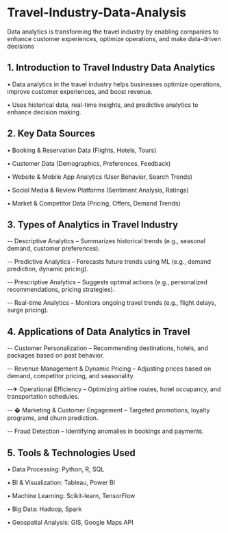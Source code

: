 # Travel-Industry-Data-Analysis
Data analytics is transforming the travel industry by enabling companies to enhance customer experiences, optimize operations, and make data-driven decisions

## 1. Introduction to Travel Industry Data Analytics 
• Data analytics in the travel industry helps businesses optimize operations, improve 
customer experiences, and boost revenue. 

• Uses historical data, real-time insights, and predictive analytics to enhance decision
making. 

## 2. Key Data Sources 
• Booking & Reservation Data (Flights, Hotels, Tours)

• Customer Data (Demographics, Preferences, Feedback) 

• Website & Mobile App Analytics (User Behavior, Search Trends) 

• Social Media & Review Platforms (Sentiment Analysis, Ratings) 

• Market & Competitor Data (Pricing, Offers, Demand Trends)

## 3. Types of Analytics in Travel Industry 

-- Descriptive Analytics – Summarizes historical trends (e.g., seasonal demand, customer 
preferences). 

-- Predictive Analytics – Forecasts future trends using ML (e.g., demand prediction, dynamic 
pricing). 

-- Prescriptive Analytics – Suggests optimal actions (e.g., personalized recommendations, 
pricing strategies). 

-- Real-time Analytics – Monitors ongoing travel trends (e.g., flight delays, surge pricing). 

## 4. Applications of Data Analytics in Travel

-- Customer Personalization – Recommending destinations, hotels, and packages based on 
past behavior. 

-- Revenue Management & Dynamic Pricing – Adjusting prices based on demand, 
competitor pricing, and seasonality. 

--✈ Operational Efficiency – Optimizing airline routes, hotel occupancy, and transportation 
schedules. 

-- � Marketing & Customer Engagement – Targeted promotions, loyalty programs, and churn 
prediction. 

-- Fraud Detection – Identifying anomalies in bookings and payments. 

## 5. Tools & Technologies Used 
• Data Processing: Python, R, SQL 

• BI & Visualization: Tableau, Power BI 

• Machine Learning: Scikit-learn, TensorFlow 

• Big Data: Hadoop, Spark 

• Geospatial Analysis: GIS, Google Maps API
